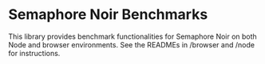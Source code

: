 # Semaphore Noir Benchmarks

This library provides benchmark functionalities for Semaphore Noir on both Node and browser environments.
See the READMEs in /browser and /node for instructions. 


